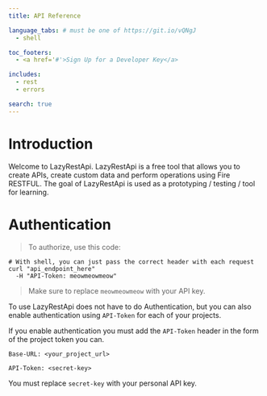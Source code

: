 ```yaml
---
title: API Reference

language_tabs: # must be one of https://git.io/vQNgJ
  - shell

toc_footers:
  - <a href='#'>Sign Up for a Developer Key</a>

includes:
  - rest
  - errors

search: true
---
```


# Introduction

Welcome to LazyRestApi. LazyRestApi is a free tool that allows you to create APIs, create custom data and perform operations using Fire RESTFUL. The goal of LazyRestApi is used as a prototyping / testing / tool for learning.

# Authentication

> To authorize, use this code:


```shell
# With shell, you can just pass the correct header with each request
curl "api_endpoint_here"
  -H "API-Token: meowmeowmeow"
```


> Make sure to replace `meowmeowmeow` with your API key.

To use LazyRestApi does not have to do Authentication, but you can also enable authentication using `API-Token` for each of your projects.

If you enable authentication you must add the `API-Token` header in the form of the project token you can.

`Base-URL: <your_project_url>`

`API-Token: <secret-key>`

<aside class="notice">
You must replace <code>secret-key</code> with your personal API key.
</aside>



